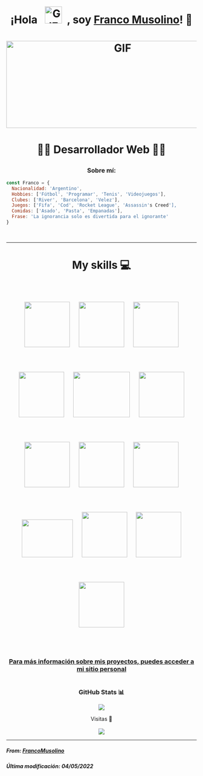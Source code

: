 <h1><p align="center">¡Hola &nbsp; <img src="https://upload.wikimedia.org/wikipedia/commons/a/a9/Rotating_earth_%28large%29_transparent.gif" alt="GIF" width=45px height=45px>  &nbsp;, soy <a href="https://github.com/FrancoMusolino"> Franco Musolino</a>! 👋</p></h1>

# <p align="center"><img src="https://i.pinimg.com/originals/52/e2/db/52e2dbef7685a6e14544240a4172db15.gif" alt="GIF" width=600px height=230px></p>

# <p align="center">👨‍💻 Desarrollador Web 👨‍💻</p> 


<h3 align="center">Sobre mí:</h3>

``` javascript
const Franco = {
  Nacionalidad: 'Argentino',
  Hobbies: ['Fútbol', 'Programar', 'Tenis', 'Videojuegos'],
  Clubes: ['River', 'Barcelona', 'Velez'],
  Juegos: ['Fifa', 'Cod', 'Rocket League', 'Assassin's Creed'],
  Comidas: ['Asado', 'Pasta', 'Empanadas'],
  Frase: 'La ignorancia solo es divertida para el ignorante'
}

```
</br>

<hr>

# <p align="center">My skills 💻 </p>

</br>

<p align="center">

<img src="https://cdn-icons-png.flaticon.com/512/174/174854.png" HSPACE="10" VSPACE="10"  width=120px height=120px>
<img src="https://cdn.iconscout.com/icon/free/png-256/css-131-722685.png" HSPACE="10" VSPACE="10"  width=120px height=120px>
<img src="https://images.vexels.com/media/users/3/166403/isolated/preview/a5a33bf3004830a2bd581e9fa65de660-icono-del-lenguaje-de-programaci-oacute-n-javascript-by-vexels.png" width=120px height=120px HSPACE="10" VSPACE="10">

</p>

</br>

<p align="center">

<img src="https://cdn.iconscout.com/icon/free/png-256/bootstrap-7-1175254.png" HSPACE="10" VSPACE="10" width=120px height=120px>
<img src="https://seeklogo.com/images/T/tailwind-css-logo-5AD4175897-seeklogo.com.png" HSPACE="10" VSPACE="10" width=150px height=120px>
<img src="https://upload.wikimedia.org/wikipedia/commons/thumb/9/96/Sass_Logo_Color.svg/245px-Sass_Logo_Color.svg.png" HSPACE="10" VSPACE="10" width=120px height=120px>


</p>

</br>

<p width="80%" align="center">
  
<img src="https://midu.dev/images/tags/github.png" HSPACE="10" VSPACE="10" width=120px height=120px>  
<img src="https://4.bp.blogspot.com/-_YSVTe2ekBU/XKMntJDH0ZI/AAAAAAAAXNk/3d48i_XShWwvoMNj0YJWp2J4_Woh9dzGgCLcBGAs/s1600/reactjs%2Btutorial.png" HSPACE="10" VSPACE="10" width=120px height=120px>
<img src="https://miro.medium.com/max/652/1*N0XV3gco7Ed4brMoxwdjVg.png" HSPACE="10" VSPACE="10" width=120px height=120px>  
  
</p>

</br>

<p align="center">  

<img src="https://seeklogo.com/images/R/react-router-logo-AB5BFB638F-seeklogo.com.png" HSPACE="10" VSPACE="10" width=135px height=100px>
<img src="https://img.icons8.com/color/452/redux.png" HSPACE="10" VSPACE="10" width=120px height=120px>
<img src="https://res.cloudinary.com/francomuso/image/upload/v1651677414/Read.me/emblem-light-628080660fddb35787ff6c77e97ca43e_uoh8b0.svg" HSPACE="10" VSPACE="10" width=120px height=120px>
</p>

</br>

<p align="center">
  
 <img src="https://cdn.icon-icons.com/icons2/2148/PNG/512/nextjs_icon_132160.png" HSPACE="10" VSPACE="10" width=120px height=120px> 
</p>

</br>

# <h3 align="center"><a href="https://portfolio-woad-alpha.vercel.app/" target="_BLANK">Para más información sobre mis proyectos, puedes acceder a mi sitio personal</a></h3>

# <h3 align="center">GitHub Stats 📊</h3>

<p align="center"><img src="https://github-readme-stats.vercel.app/api?username=FrancoMusolino&show_icons=true&theme=synthwave"></p>

<p align="center">Visitas 👀 </br></br>
<img src="https://profile-counter.glitch.me/%7BFrancoMusolino%7D/count.svg">
</p>

<hr>

<h5 align="left">From: <a href="https://github.com/FrancoMusolino">FrancoMusolino</a></h5>
<h5 align="left">Última modificación: 04/05/2022</h5>




<!--
**FrancoMusolino/FrancoMusolino** is a ✨ _special_ ✨ repository because its `README.md` (this file) appears on your GitHub profile.

Here are some ideas to get you started:

- 🔭 I’m currently working on ...
- 🌱 I’m currently learning ...
- 👯 I’m looking to collaborate on ...
- 🤔 I’m looking for help with ...
- 💬 Ask me about ...
- 📫 How to reach me: ...
- 😄 Pronouns: ...
- ⚡ Fun fact: ...
-->


